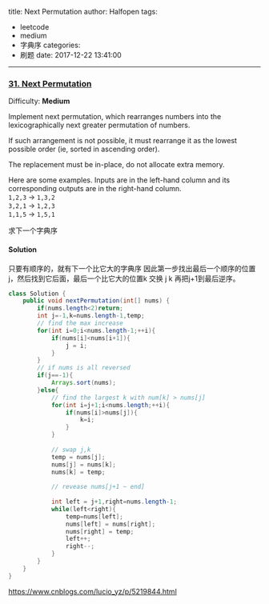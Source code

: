 title: Next Permutation
author: Halfopen
tags:
  - leetcode
  - medium
  - 字典序
categories:
  - 刷题
date: 2017-12-22 13:41:00
---
### [31\. Next Permutation](https://leetcode.com/problems/next-permutation/description/)

Difficulty: **Medium**

Implement next permutation, which rearranges numbers into the lexicographically next greater permutation of numbers.

If such arrangement is not possible, it must rearrange it as the lowest possible order (ie, sorted in ascending order).

The replacement must be in-place, do not allocate extra memory.

Here are some examples. Inputs are in the left-hand column and its corresponding outputs are in the right-hand column.  
`1,2,3` → `1,3,2`  
`3,2,1` → `1,2,3`  
`1,1,5` → `1,5,1`

求下一个字典序

#### Solution

只要有顺序的，就有下一个比它大的字典序
因此第一步找出最后一个顺序的位置j，然后找到它后面，最后一个比它大的位置k
交换 j k
再把j+1到最后逆序。

```java
class Solution {
    public void nextPermutation(int[] nums) {
        if(nums.length<2)return;
        int j=-1,k=nums.length-1,temp;
        // find the max increase
        for(int i=0;i<nums.length-1;++i){
            if(nums[i]<nums[i+1]){
                j = i;
            }
        }
        // if nums is all reversed
        if(j==-1){
            Arrays.sort(nums);
        }else{
            // find the largest k with num[k] > nums[j]
            for(int i=j+1;i<nums.length;++i){
                if(nums[i]>nums[j]){
                    k=i;
                }
            }
            
            // swap j,k
            temp = nums[j];
            nums[j] = nums[k];
            nums[k] = temp;
            
            // revease nums[j+1 ~ end]
            
            int left = j+1,right=nums.length-1;
            while(left<right){
                temp=nums[left];
                nums[left] = nums[right];
                nums[right] = temp;
                left++;
                right--;
            }
        }
    }
}
```

https://www.cnblogs.com/lucio_yz/p/5219844.html